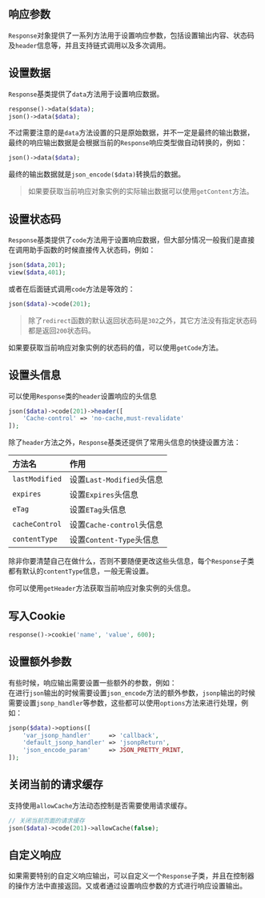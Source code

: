 ## 响应参数

`Response`对象提供了一系列方法用于设置响应参数，包括设置输出内容、状态码及`header`信息等，并且支持链式调用以及多次调用。

## 设置数据

`Response`基类提供了`data`方法用于设置响应数据。

```php
response()->data($data);
json()->data($data);
```

不过需要注意的是`data`方法设置的只是原始数据，并不一定是最终的输出数据，最终的响应输出数据是会根据当前的`Response`响应类型做自动转换的，例如：

```php
json()->data($data);
```

最终的输出数据就是`json_encode($data)`转换后的数据。

> 如果要获取当前响应对象实例的实际输出数据可以使用`getContent`方法。

## 设置状态码

`Response`基类提供了`code`方法用于设置响应数据，但大部分情况一般我们是直接在调用助手函数的时候直接传入状态码，例如：

```php
json($data,201);
view($data,401);
```

或者在后面链式调用`code`方法是等效的：

```php
json($data)->code(201);
```

> 除了`redirect`函数的默认返回状态码是`302`之外，其它方法没有指定状态码都是返回`200`状态码。

如果要获取当前响应对象实例的状态码的值，可以使用`getCode`方法。

## 设置头信息

可以使用`Response`类的`header`设置响应的头信息

```php
json($data)->code(201)->header([
    'Cache-control' => 'no-cache,must-revalidate'
]);
```

除了`header`方法之外，`Response`基类还提供了常用头信息的快捷设置方法：

| 方法名 | 作用 |
| :--- | :--- |
| `lastModified` | 设置`Last-Modified`头信息 |
| `expires` | 设置`Expires`头信息 |
| `eTag` | 设置`ETag`头信息 |
| `cacheControl` | 设置`Cache-control`头信息 |
| `contentType` | 设置`Content-Type`头信息 |

除非你要清楚自己在做什么，否则不要随便更改这些头信息，每个`Response`子类都有默认的`contentType`信息，一般无需设置。

你可以使用`getHeader`方法获取当前响应对象实例的头信息。

## 写入Cookie

```php
response()->cookie('name', 'value', 600);
```

## 设置额外参数

有些时候，响应输出需要设置一些额外的参数，例如：  
在进行`json`输出的时候需要设置`json_encode`方法的额外参数，`jsonp`输出的时候需要设置`jsonp_handler`等参数，这些都可以使用`options`方法来进行处理，例如：

```php
jsonp($data)->options([
    'var_jsonp_handler'     => 'callback',
    'default_jsonp_handler' => 'jsonpReturn',
    'json_encode_param'     => JSON_PRETTY_PRINT,
]);
```

## 关闭当前的请求缓存

支持使用`allowCache`方法动态控制是否需要使用请求缓存。

```php
// 关闭当前页面的请求缓存
json($data)->code(201)->allowCache(false);
```

## 自定义响应

如果需要特别的自定义响应输出，可以自定义一个`Response`子类，并且在控制器的操作方法中直接返回。又或者通过设置响应参数的方式进行响应设置输出。



